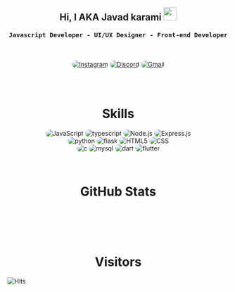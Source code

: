 <div align="center">
<h2>Hi, I AKA Javad karami
<img src="https://emojipedia-us.s3.dualstack.us-west-1.amazonaws.com/thumbs/160/apple/76/waving-hand-sign_emoji-modifier-fitzpatrick-type-1-2_1f44b-1f3fb_1f3fb.png" width="30">
</h2>
</div>


<div align="center">
<h4 align="center"><samp> Javascript Developer - UI/UX Designer - Front-end Developer</samp></h4>
</div>

<br>

<p align="center">
    <a href="https://instagram.com/_javdpv"><img src="https://img.shields.io/badge/Instagram-171717?style=for-the-badge&logo=instagram&logoColor=fff" style="border-radius:15px" alt="Instagram"></a>
    <a href="https://discords.com/bio/p/sexydevil"><img src="https://img.shields.io/badge/Discord-171717?style=for-the-badge&logo=discord&logoColor=fff" style="border-radius:15px" alt="Discord"></a>
    <a href="mailto:javadfrt@gmail.com"><img src="https://img.shields.io/badge/Gmail-171717?style=for-the-badge&logo=gmail&logoColor=fff" alt="Gmail" style="border-radius:15px"></a>
</p>

<br><br>

<h1 align="center">
    Skills
</h1>

<div align="center">
    <img src="https://img.shields.io/badge/JavaScript-171717?style=for-the-badge&logo=javascript&logoColor=fff" alt="JavaScript" style="border-radius:15px"/>
    <img src="https://img.shields.io/badge/typescript-171717?style=for-the-badge&logo=typescript&logoColor=fff" alt="typescript" style="border-radius:15px"/>
    <img src="https://img.shields.io/badge/Node.js-171717?style=for-the-badge&logo=node.js&logoColor=fff" alt="Node.js" style="border-radius:15px"/>
    <img src="https://img.shields.io/badge/Express.js-171717.svg?style=for-the-badge&logo=express&logoColor=fff" alt="Express.js" style="border-radius:15px"/>
<br/>
    <img src="https://img.shields.io/badge/python-171717?style=for-the-badge&logo=python&logoColor=fff" alt="python" style="border-radius:15px"/>
    <img src="https://img.shields.io/badge/flask-171717.svg?style=for-the-badge&logo=flask&logoColor=fff" alt="flask" style="border-radius:15px"/>
    <img src="https://img.shields.io/badge/HTML5-171717?style=for-the-badge&logo=html5&logoColor=fff" alt="HTML5" style="border-radius:15px"/>
    <img src="https://img.shields.io/badge/CSS-171717?style=for-the-badge&logo=css3&logoColor=fff" alt="CSS" style="border-radius:15px"/>
<br>
    <img src="https://img.shields.io/badge/c-171717?style=for-the-badge&logo=c&logoColor=fff" alt="c" style="border-radius:15px"/>
    <img src="https://img.shields.io/badge/mysql-171717?style=for-the-badge&logo=mysql&logoColor=fff" alt="mysql" style="border-radius:15px"/>
    <img src="https://img.shields.io/badge/dart-171717?style=for-the-badge&logo=dart&logoColor=fff" alt="dart" style="border-radius:15px"/>
    <img src="https://img.shields.io/badge/flutter-171717?style=for-the-badge&logo=flutter&logoColor=fff" alt="flutter" style="border-radius:15px"/>
</div>
<br><br>
<h1 align="center">
    GitHub Stats
</h1>

<div align="center">
    <img align="center" src="https://github-readme-stats.vercel.app/api/top-langs/?username=3exyDevil&langs_count=10&layout=compact&theme=gruvbox_duo&hide_border=true&bg_color=000&title_color=fff&icon_color=fff&text_color=ffffff&count_private=true"  alt=""/>
</div>
<br/>

<div align="center">
    <img align="center" src="https://github-readme-stats.vercel.app/api?username=3exyDevil&theme=gruvbox_duo&show_icons=true&include_all_commits=true&count_private=true&theme=react&hide_border=true&bg_color=000&title_color=fff&icon_color=fff&text_color=ffffff&count_private=true"  alt=""/>
</div>

<br/>

<div align="center">
    <img align="center" src="https://github-readme-streak-stats.herokuapp.com/?user=3exyDevil&theme=gruvbox_duo&background=000&hide_border=true&ring=fff&currStreakLabel=fff&sideNums=fff&currStreakNum=fff&sideLabels=fff&text_color=ffffff&count_private=true"  alt=""/>
</div>
<br><br>






<h1 align="center">
    Visitors
</h1>

![Hits](https://hitcounter.pythonanywhere.com/count/tag.svg?url=https://github.com/Tanu-N-Prabhu/Python)

